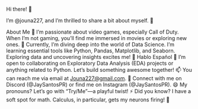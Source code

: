 Hi there! 👋

I’m @jouna227, and I’m thrilled to share a bit about myself. 🌟

About Me
👀 I’m passionate about video games, especially Call of Duty. When I’m not gaming, you’ll find me immersed in movies or exploring new ones.
🌱 Currently, I’m diving deep into the world of Data Science. I’m learning essential tools like Python, Pandas, Matplotlib, and Seaborn. Exploring data and uncovering insights excites me!
🤍 Hablo Español
💞 I’m open to collaborating on Exploratory Data Analysis (EDA) projects or anything related to Python. Let’s build something awesome together!
📫 You can reach me via email at Jouna227@gmail.com.
💬 Connect with me on Discord (@JaySantosPR) or find me on Instagram (@JaySantosPR).
😄 My pronouns? Let’s go with “Try/Me”—a playful twist!
⚡ Did you know? I have a soft spot for math. Calculus, in particular, gets my neurons firing! 🧠
